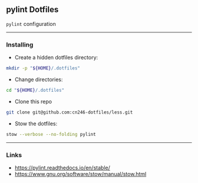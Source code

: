 ## pylint Dotfiles

`pylint` configuration

----

### Installing
- Create a hidden dotfiles directory:
```bash
mkdir -p "${HOME}/.dotfiles"
```

- Change directories:
```bash
cd "${HOME}/.dotfiles"
```

- Clone this repo
```bash
git clone git@github.com:cn246-dotfiles/less.git
```

- Stow the dotfiles:
```bash
stow --verbose --no-folding pylint
```

----

### Links
- https://pylint.readthedocs.io/en/stable/
- https://www.gnu.org/software/stow/manual/stow.html
